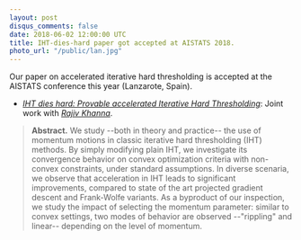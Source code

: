 ```yaml
---
layout: post
disqus_comments: false
date: 2018-06-02 12:00:00 UTC
title: IHT-dies-hard paper got accepted at AISTATS 2018.
photo_url: "/public/lan.jpg"
---
```


Our paper on accelerated iterative hard thresholding is accepted at the AISTATS conference this year (Lanzarote, Spain).

- [*IHT dies hard: Provable accelerated Iterative Hard Thresholding*](/pubs/Conferences/AccIHT.pdf): 
Joint work with [*Rajiv Khanna*](https://rjvak7.github.io/).

>**Abstract.** 
>We study --both in theory and practice-- the use of momentum motions in classic iterative 
hard thresholding (IHT) methods. By simply modifying plain IHT, we investigate its convergence 
behavior on convex optimization criteria with non-convex constraints, under standard assumptions. 
In diverse scenaria, we observe that acceleration in IHT leads to significant improvements, 
compared to state of the art projected gradient descent and Frank-Wolfe variants. 
As a byproduct of our inspection, we study the impact of selecting the momentum parameter: 
similar to convex settings, two modes of behavior are observed --"rippling" and linear-- 
depending on the level of momentum.